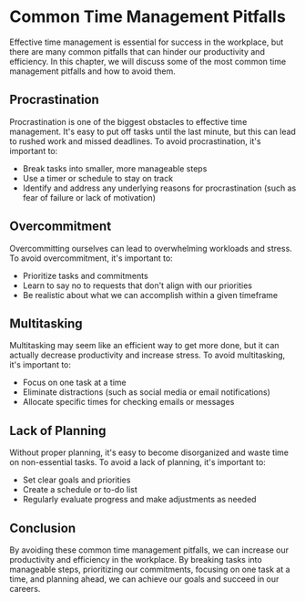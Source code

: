 # Common Time Management Pitfalls

Effective time management is essential for success in the workplace, but there are many common pitfalls that can hinder our productivity and efficiency. In this chapter, we will discuss some of the most common time management pitfalls and how to avoid them.

Procrastination
---------------

Procrastination is one of the biggest obstacles to effective time management. It's easy to put off tasks until the last minute, but this can lead to rushed work and missed deadlines. To avoid procrastination, it's important to:

* Break tasks into smaller, more manageable steps
* Use a timer or schedule to stay on track
* Identify and address any underlying reasons for procrastination (such as fear of failure or lack of motivation)

Overcommitment
--------------

Overcommitting ourselves can lead to overwhelming workloads and stress. To avoid overcommitment, it's important to:

* Prioritize tasks and commitments
* Learn to say no to requests that don't align with our priorities
* Be realistic about what we can accomplish within a given timeframe

Multitasking
------------

Multitasking may seem like an efficient way to get more done, but it can actually decrease productivity and increase stress. To avoid multitasking, it's important to:

* Focus on one task at a time
* Eliminate distractions (such as social media or email notifications)
* Allocate specific times for checking emails or messages

Lack of Planning
----------------

Without proper planning, it's easy to become disorganized and waste time on non-essential tasks. To avoid a lack of planning, it's important to:

* Set clear goals and priorities
* Create a schedule or to-do list
* Regularly evaluate progress and make adjustments as needed

Conclusion
----------

By avoiding these common time management pitfalls, we can increase our productivity and efficiency in the workplace. By breaking tasks into manageable steps, prioritizing our commitments, focusing on one task at a time, and planning ahead, we can achieve our goals and succeed in our careers.
